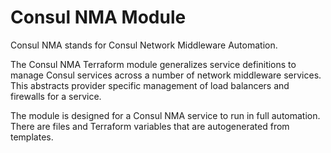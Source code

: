 # Consul NMA Module

Consul NMA stands for Consul Network Middleware Automation.

The Consul NMA Terraform module generalizes service definitions to manage Consul
services across a number of network middleware services. This abstracts
provider specific management of load balancers and firewalls for a service.

The module is designed for a Consul NMA service to run in full automation.
There are files and Terraform variables that are autogenerated from templates.
